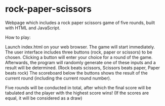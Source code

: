 # rock-paper-scissors
Webpage which includes a rock paper scissors game of five rounds, built with HTML and JavaScript.

How to play:

Launch index.html on your web browser. The game will start immediately.
The user interface includes three buttons (rock, paper or scissors) to be chosen.
Clicking a button will enter your choice for a round of the game.
Afterwards, the program will randomly generate one of these inputs and a result will be determined.
(Rock beats scissors, Scissors beats paper, Paper beats rock)
The scoreboard below the buttons shows the result of the current round (including the current round number).

Five rounds will be conducted in total, after which the final score will be tabulated and the player with the highest score wins!
(If the scores are equal, it will be considered as a draw)